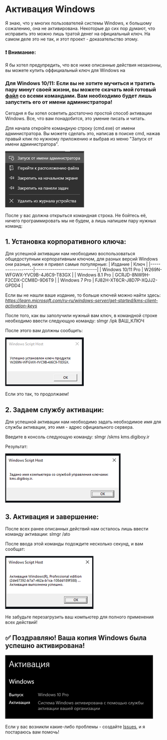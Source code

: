 # Активация Windows 

Я знаю, что у многих пользователей системы Windows, к большому сожалению, она не активирована. Некоторые до сих пор думают, что исправить это можно лишь тратой денег на официальный ключ. На самом деле это не так, и этот проект - доказательство этому.

### ❗ Внимание: 

Я бы хотел предупредить, что все ниже описанные действия незаконны, вы можете купить оффициальный ключ для Windows на

### Для Windows 10/11: Если вы не хотите мучиться и тратить пару минут своей жизни, вы можете скачать мой готовый [файл](https://github.com/Artik1279/Windows-activator/blob/main/ActivatorWindows10-11.bat) со всеми командами. Вам необходимо будет лишь запустить его от имени администратора!

Сегодня я бы хотел осветить достаточно простой способ активации Windows. Все, что вам понадобится, это умение писать и читать.

Для начала откройте командную строку (cmd.exe) от имени администратора. Вы можете сделать это, написав в поиске cmd, нажав правый клик по нужному приложению и выбрав из меню "Запуск от имени администратора".

![Администратор](imgs/admin.png)

После у вас должна открыться командная строка. Не бойтесь её, ничего программировать мы не будем, а лишь напишем пару нужных команд:

## 1. Установка корпоративного ключа: 

Для успешной активации нам необходимо воспользоваться общедоступным корпоративным ключом, для разных версий Windows они разные, ниже я привел самые популярные:
| Издание           | Ключ                          |
|-------------------|-------------------------------|
| Windows 10/11 Pro | W269N-WFGWX-YVC9B-4J6C9-T83GX |
| Windows 8.1 Pro   | GCRJD-8NW9H-F2CDX-CCM8D-9D6T9 |
| Windows 7 Pro     | FJ82H-XT6CR-J8D7P-XQJJ2-GPDD4 |

Если вы не нашли ваше издание, то больше ключей можно найти здесь: *https://learn.microsoft.com/ru-ru/windows-server/get-started/kms-client-activation-keys*

После того, как вы заполучили нужный вам ключ, в командной строке необходимо ввести следующую команду: slmgr /ipk ВАШ_КЛЮЧ

После этого вам должны сообщить:

![Первый шаг](imgs/1.png)

Если это так, то продолжаем!

## 2. Задаем службу активации: 

Для успешной активации нам необходимо задать необходимое имя для службы активации, это имя - адрес официального сервера.

Введите в консоль следующую команду: slmgr /skms kms.digiboy.ir

Результат:

![Второй шаг](imgs/2.png)

## 3. Активация и завершение: 

После всех ранее описанных действий нам осталось лишь ввести команду активации: slmgr /ato

После ввода этой команды подождите несколько секунд, и вам сообщат:

![Третий шаг](imgs/3.png)

Не забудьте перезагрузить ваш компьютер для полного применения всех действий!

## ✅ Поздравляю! Ваша копия Windows была успешно активирована!

![Четвертый шаг](imgs/4.png)

Если у вас возникли какие-либо проблемы - создайте [Issues](https://github.com/Artik1279/Windows-activator/issues), и я постараюсь вам помочь!
